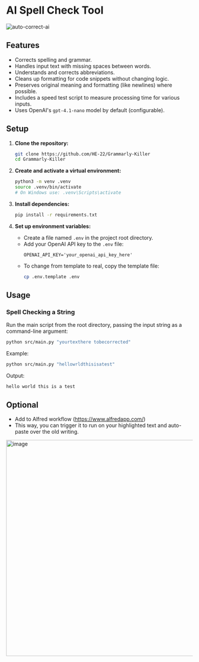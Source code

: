 # AI Spell Check Tool

![auto-correct-ai](https://github.com/user-attachments/assets/6282a823-bd6e-4e11-b73f-6d594d5983c7)


## Features

*   Corrects spelling and grammar.
*   Handles input text with missing spaces between words.
*   Understands and corrects abbreviations.
*   Cleans up formatting for code snippets without changing logic.
*   Preserves original meaning and formatting (like newlines) where possible.
*   Includes a speed test script to measure processing time for various inputs.
*   Uses OpenAI's `gpt-4.1-nano` model by default (configurable).

## Setup

1.  **Clone the repository:**
    ```bash
    git clone https://github.com/HE-22/Grammarly-Killer 
    cd Grammarly-Killer
    ```

2.  **Create and activate a virtual environment:**
    ```bash
    python3 -m venv .venv
    source .venv/bin/activate
    # On Windows use: .venv\Scripts\activate
    ```

3.  **Install dependencies:**
    ```bash
    pip install -r requirements.txt
    ```

4.  **Set up environment variables:**
    *   Create a file named `.env` in the project root directory.
    *   Add your OpenAI API key to the `.env` file:
        ```
        OPENAI_API_KEY='your_openai_api_key_here'
        ```
    *   To change from template to real, copy the template file:
        ```bash
        cp .env.template .env
        ```

## Usage

### Spell Checking a String

Run the main script from the root directory, passing the input string as a command-line argument:

```bash
python src/main.py "yourtexthere tobecorrected"
```

Example:

```bash
python src/main.py "hellowrldthisisatest"
```

Output:

```
hello world this is a test
```

## Optional 
* Add to Alfred workflow (https://www.alfredapp.com/)
* This way, you can trigger it to run on your highlighted text and auto-paste over the old writing.

<img width="583" alt="image" src="https://github.com/user-attachments/assets/77ad5394-75f6-4037-9d7e-ca2285710ff8" />

